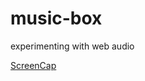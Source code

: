 # music-box
experimenting with web audio

[ScreenCap](./assets/music-box%20screen%20cap.gif?raw=true "Music-Box_ScreenCap")
